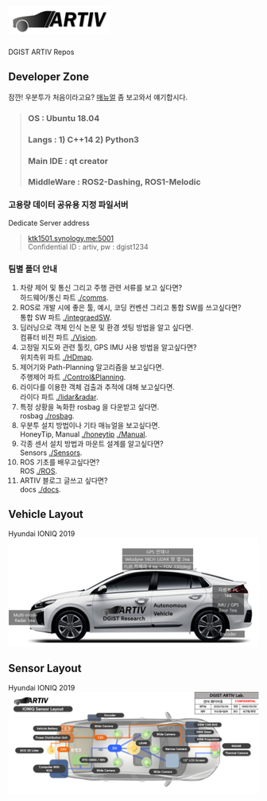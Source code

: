 # ![artiv](./img/artiv_logo2.png)
DGIST ARTIV Repos

## Developer Zone
잠깐! 우분투가 처음이라고요? [매뉴얼](./Manual) 좀 보고와서 얘기합시다.
> ### OS : Ubuntu 18.04
> ### Langs : 1) C++14  2) Python3
> ### Main IDE : qt creator
> ### MiddleWare : ROS2-Dashing, ROS1-Melodic 

### 고용량 데이터 공유용 지정 파일서버
Dedicate Server address
> [ktk1501.synology.me:5001](https://ktk1501.synology.me:5001)   
> Confidential ID : artiv, pw : dgist1234

### 팀별 폴더 안내

1. 차량 제어 및 통신 그리고 주행 관련 서류를 보고 싶다면?    
  하드웨어/통신 파트 [./comms](./Comms).  
1. ROS로 개발 시에 좋은 툴, 예시, 코딩 컨벤션 그리고 통합 SW를 쓰고싶다면?   
  통합 SW 파트 [./integraedSW](./integraedSW).  
1. 딥러닝으로 객체 인식 논문 및 환경 셋팅 방법을 알고 싶다면.  
  컴퓨터 비전 파트 [./Vision](./Vision).  
1. 고정밀 지도와 관련 툴킷, GPS IMU 사용 방법을 알고싶다면?   
  위치측위 파트 [./HDmap](./HDmap).  
1. 제어기와 Path-Planning 알고리즘을 보고싶다면.  
  주행제어 파트 [./Control&Planning](./Control&Planning).  
1. 라이다를 이용한 객체 검출과 추적에 대해 보고싶다면.  
  라이다 파트 [./lidar&radar](/.lidar&radar).  
1. 특정 상황을 녹화한 rosbag 을 다운받고 싶다면.  
  rosbag [./rosbag](./rosbag).  
1. 우분투 설치 방법이나 기타 매뉴얼을 보고싶다면.  
  HoneyTip, Manual [./honeytip](./honeytip) [./Manual](./Manual).     
1. 각종 센서 설치 방법과 마운트 설계를 알고싶다면?   
  Sensors [./Sensors](./Sensors).  
1. ROS 기초를 배우고싶다면?   
  ROS [./ROS](./ROS).  
1. ARTIV 블로그 글쓰고 싶다면?   
  docs [./docs](./docs).  



## Vehicle Layout
Hyundai IONIQ 2019   
![vehicle](./img/vehicle_layout.png)


## Sensor Layout
Hyundai IONIQ 2019   
![Sensor](./img/sensor_layout.png)
